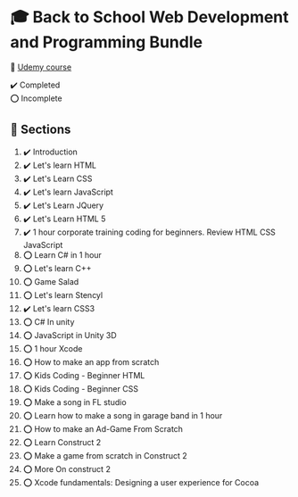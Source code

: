 # :mortar_board: Back to School Web Development and Programming Bundle

:link: [Udemy course](https://www.udemy.com/course/back-to-school-web-development-and-programming-bundle/)

:heavy_check_mark: Completed  
:o: Incomplete

## :beginner: Sections

1. :heavy_check_mark: Introduction
2. :heavy_check_mark: Let's learn HTML
3. :heavy_check_mark: Let's Learn CSS
4. :heavy_check_mark: Let's learn JavaScript
5. :heavy_check_mark: Let's Learn JQuery
6. :heavy_check_mark: Let's Learn HTML 5
7. :heavy_check_mark: 1 hour corporate training coding for beginners. Review HTML CSS JavaScript
8. :o: Learn C# in 1 hour
9. :o: Let's learn C++
10. :o: Game Salad
11. :o: Let's learn Stencyl
12. :heavy_check_mark: Let's learn CSS3
13. :o: C# In unity
14. :o: JavaScript in Unity 3D
15. :o: 1 hour Xcode
16. :o: How to make an app from scratch
17. :o: Kids Coding - Beginner HTML
18. :o: Kids Coding - Beginner CSS
19. :o: Make a song in FL studio
20. :o: Learn how to make a song in garage band in 1 hour
21. :o: How to make an Ad-Game From Scratch
22. :o: Learn Construct 2
23. :o: Make a game from scratch in Construct 2
24. :o: More On construct 2
25. :o: Xcode fundamentals: Designing a user experience for Cocoa
